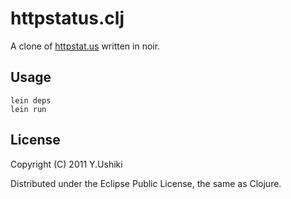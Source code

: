 # httpstatus.clj

A clone of [httpstat.us](http://httpstat.us) written in noir.

## Usage

    lein deps
    lein run

## License

Copyright (C) 2011 Y.Ushiki

Distributed under the Eclipse Public License, the same as Clojure.


